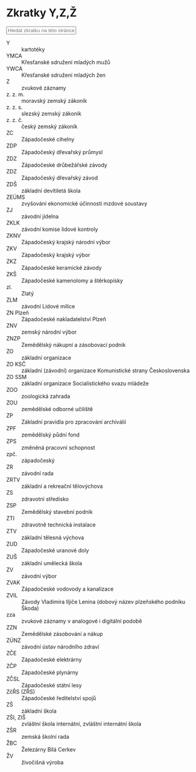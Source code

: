 ﻿# Zkratky Y,Z,Ž

<input id="abbrev-filter" placeholder="Hledat zkratku na této stránce…" />

<dl class="abbr-list">
<dt>Y</dt>
<dd>kartotéky</dd>
<dt>YMCA</dt>
<dd>Křesťanské sdružení mladých mužů</dd>
<dt>YWCA</dt>
<dd>Křesťanské sdružení mladých žen</dd>
<dt>Z</dt>
<dd>zvukové záznamy</dd>
<dt>z. z. m.</dt>
<dd>moravský zemský zákoník</dd>
<dt>z. z. s.</dt>
<dd>slezský zemský zákoník</dd>
<dt>z. z. č.</dt>
<dd>český zemský zákoník</dd>
<dt>ZC</dt>
<dd>Západočeské cihelny</dd>
<dt>ZDP</dt>
<dd>Západočeský dřevařský průmysl</dd>
<dt>ZDZ</dt>
<dd>Západočeské drůbežářské závody</dd>
<dt>ZDZ</dt>
<dd>Západočeský dřevařský závod</dd>
<dt>ZDŠ</dt>
<dd>základní devítiletá škola</dd>
<dt>ZEÚMS</dt>
<dd>zvyšování ekonomické účinnosti mzdové soustavy</dd>
<dt>ZJ</dt>
<dd>závodní jídelna</dd>
<dt>ZKLK</dt>
<dd>závodní komise lidové kontroly</dd>
<dt>ZKNV</dt>
<dd>Západočeský krajský národní výbor</dd>
<dt>ZKV</dt>
<dd>Západočeský krajský výbor</dd>
<dt>ZKZ</dt>
<dd>Západočeské keramické závody</dd>
<dt>ZKŠ</dt>
<dd>Západočeské kamenolomy a štěrkopísky</dd>
<dt>zl.</dt>
<dd>Zlatý</dd>
<dt>ZLM</dt>
<dd>závodní Lidové milice</dd>
<dt>ZN Plzeň</dt>
<dd>Západočeské nakladatelství Plzeň</dd>
<dt>ZNV</dt>
<dd>zemský národní výbor</dd>
<dt>ZNZP</dt>
<dd>Zemědělský nákupní a zásobovací podnik</dd>
<dt>ZO</dt>
<dd>základní organizace</dd>
<dt>ZO KSČ</dt>
<dd>základní (závodní) organizace Komunistické strany Československa</dd>
<dt>ZO SSM</dt>
<dd>základní organizace Socialistického svazu mládeže</dd>
<dt>ZOO</dt>
<dd>zoologická zahrada</dd>
<dt>ZOU</dt>
<dd>zemědělské odborné učiliště</dd>
<dt>ZP</dt>
<dd>Základní pravidla pro zpracování archiválií</dd>
<dt>ZPF</dt>
<dd>zemědělský půdní fond</dd>
<dt>ZPS</dt>
<dd>změněná pracovní schopnost</dd>
<dt>zpč.</dt>
<dd>západočeský</dd>
<dt>ZR</dt>
<dd>závodní rada</dd>
<dt>ZRTV</dt>
<dd>základní a rekreační tělovýchova</dd>
<dt>ZS</dt>
<dd>zdravotní středisko</dd>
<dt>ZSP</dt>
<dd>Zemědělský stavební podnik</dd>
<dt>ZTI</dt>
<dd>zdravotně technická instalace</dd>
<dt>ZTV</dt>
<dd>základní tělesná výchova</dd>
<dt>ZUD</dt>
<dd>Západočeské uranové doly</dd>
<dt>ZUŠ</dt>
<dd>základní umělecká škola</dd>
<dt>ZV</dt>
<dd>závodní výbor</dd>
<dt>ZVAK</dt>
<dd>Západočeské vodovody a kanalizace</dd>
<dt>ZVIL</dt>
<dd>Závody Vladimíra Iljiče Lenina (dobový název plzeňského podniku Škoda)</dd>
<dt>zza</dt>
<dd>zvukové záznamy v analogové i digitální podobě</dd>
<dt>ZZN</dt>
<dd>Zemědělské zásobování a nákup</dd>
<dt>ZÚNZ</dt>
<dd>závodní ústav národního zdraví</dd>
<dt>ZČE</dt>
<dd>Západočeské elektrárny</dd>
<dt>ZČP</dt>
<dd>Západočeské plynárny</dd>
<dt>ZČSL</dt>
<dd>Západočeské státní lesy</dd>
<dt>ZčŘS (ZŘS)</dt>
<dd>Západočeské ředitelství spojů</dd>
<dt>ZŠ</dt>
<dd>základní škola</dd>
<dt>ZŠI, ZIŠ</dt>
<dd>zvláštní škola internátní, zvláštní internátní škola</dd>
<dt>ZŠR</dt>
<dd>zemská školní rada</dd>
<dt>ŽBC</dt>
<dd>Železárny Bílá Cerkev</dd>
<dt>ŽV</dt>
<dd>živočišná výroba</dd>
</dl>
